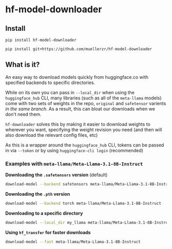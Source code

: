 # hf-model-downloader

## Install

`pip install hf-model-downloader`

`pip install git+https://github.com/muellerzr/hf-model-downloader`

## What is it?

An easy way to download models quickly from huggingface.co with specified backends to specific directories. 

While on its own you can pass in `--local_dir` when using the `huggingface_hub` CLI, many libraries (such as all of the `meta-llama` models) come with two sets
of weights in the repo, `original` and `safetensor` varients *in the same branch*. As a result, this can bloat our downloads when we don't need them.

`hf-downloader` solves this by making it easier to download weights to wherever you want, specifying the weight revision you need (and then will also download the relevant config files, etc)

As this is a wrapper around the `huggingface_hub` CLI, tokens can be passed in via `--token` or by using `huggingface-cli login` (recommended)


### Examples with `meta-llama/Meta-Llama-3.1-8B-Instruct`


**Downloading the `.safetensors` version** (default)
```bash
download-model --backend safetensors meta-llama/Meta-Llama-3.1-8B-Instruct 
```

**Downloading the `.pth` version**
```bash
download-model --backend torch meta-llama/Meta-Llama-3.1-8B-Instruct 
```

**Downloading to a specific directory**
```bash
download-model --local_dir my_llama meta-llama/Meta-Llama-3.1-8B-Instruct 
```

**Using `hf_transfer` for faster downloads**
```bash
download-model --fast meta-llama/Meta-Llama-3.1-8B-Instruct
```



